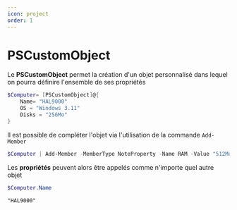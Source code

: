 ```yaml
---
icon: project
order: 1
---
```

# PSCustomObject

Le **PSCustomObject** permet la création d'un objet personnalisé dans lequel on pourra définire l'ensemble de ses propriétés

```powershell
$Computer= [PSCustomObject]@{
    Name= "HAL9000"
    OS = "Windows 3.11"
    Disks = "256Mo"
}

```

Il est possible de compléter l'objet via l'utilisation de la commande `Add-Member`

```powershell
$Computer | Add-Member -MemberType NoteProperty -Name RAM -Value "512Mo"
```

Les **propriétés** peuvent alors être appelés comme n'importe quel autre objet

```powershell
$Computer.Name
```

```text Output ❱
"HAL9000"
```
